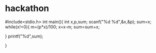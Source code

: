 # hackathon
#include<stdio.h>
int main(){
   int x,p,sum;
   scanf("%d %d",&x,&p);
   sum=x;
   while(x!=0){
   m=(p*x)/100;
   x=x-m;
   sum=sum+x;
   
   }
   printf("%d",sum);
   
}
